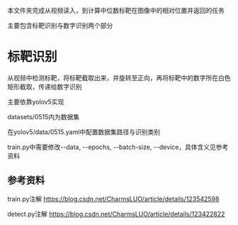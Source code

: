 本文件夹完成从视频读入，到计算中位数标靶在图像中的相对位置并返回的任务

主要包含标靶识别与数字识别两个部分

# 标靶识别

从视频中检测标靶，将标靶截取出来，并旋转至正向，再将标靶中的数字所在白色矩形截取，传递给数字识别

主要依靠yolov5实现

datasets/0515内为数据集

在yolov5/data/0515.yaml中配置数据集路径与识别类别

train.py中需要修改--data, --epochs, --batch-size, --device，具体含义见参考资料

## 参考资料
train.py注解 https://blog.csdn.net/CharmsLUO/article/details/123542598

detect.py注解 https://blog.csdn.net/CharmsLUO/article/details/123422822
